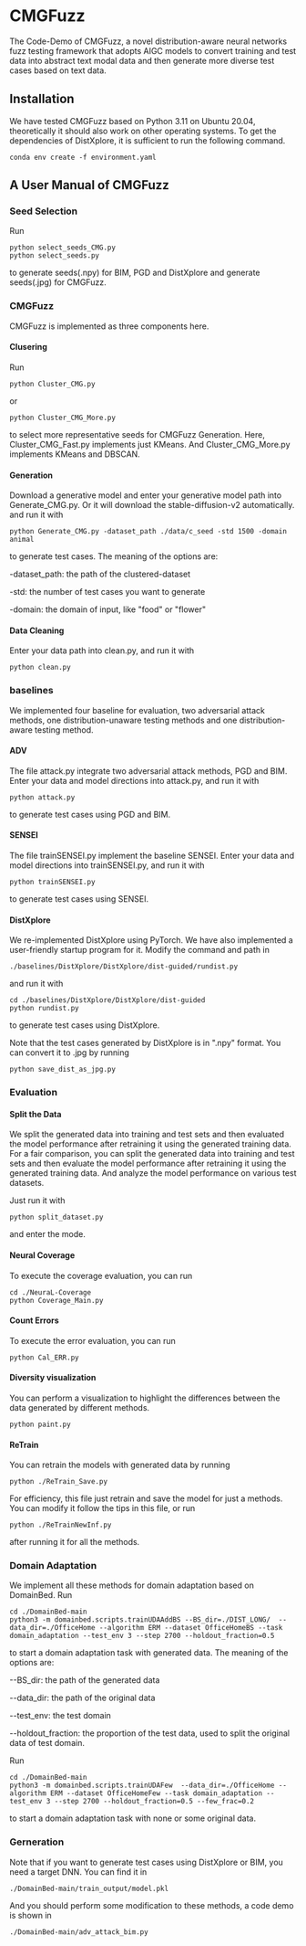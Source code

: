 # CMGFuzz
The Code-Demo of CMGFuzz, a novel distribution-aware neural networks fuzz testing framework that adopts AIGC models to convert training and test data into abstract text modal data and then generate more diverse test cases based on text data.

## Installation
We have tested CMGFuzz based on Python 3.11 on Ubuntu 20.04, theoretically it should also work on other operating systems. To get the dependencies of DistXplore, it is sufficient to run the following command.

```
conda env create -f environment.yaml
```

## A User Manual of CMGFuzz
### Seed Selection
Run 
```
python select_seeds_CMG.py
python select_seeds.py
```
to generate seeds(.npy) for BIM, PGD and DistXplore and generate seeds(.jpg) for CMGFuzz.

### CMGFuzz
CMGFuzz is implemented as three components here.
#### Clusering
Run 
```
python Cluster_CMG.py
```
or
```
python Cluster_CMG_More.py
```
to select more representative seeds for CMGFuzz Generation. Here, Cluster_CMG_Fast.py implements just KMeans. And Cluster_CMG_More.py implements KMeans and DBSCAN.

#### Generation
Download a generative model and enter your generative model path into Generate_CMG.py. Or it will download the stable-diffusion-v2 automatically.
and run it with
```
python Generate_CMG.py -dataset_path ./data/c_seed -std 1500 -domain animal
```
to generate test cases.
The meaning of the options are:

-dataset_path: the path of the clustered-dataset

-std: the number of test cases you want to generate

-domain: the domain of input, like "food" or "flower"

#### Data Cleaning
Enter your data path into clean.py, and run it with
```
python clean.py
```

### baselines
We implemented four baseline for evaluation, two adversarial attack methods, one distribution-unaware testing methods and one distribution-aware testing method.
#### ADV
The file attack.py integrate two adversarial attack methods, PGD and BIM. Enter your data and model directions into attack.py, and run it with
```
python attack.py
```
to generate test cases using PGD and BIM.

#### SENSEI
The file trainSENSEI.py implement the baseline SENSEI. Enter your data and model directions into trainSENSEI.py, and run it with
```
python trainSENSEI.py
```
to generate test cases using SENSEI.

#### DistXplore
We re-implemented DistXplore using PyTorch. We have also implemented a user-friendly startup program for it. Modify the command and path in 
```
./baselines/DistXplore/DistXplore/dist-guided/rundist.py
```
and run it with
```
cd ./baselines/DistXplore/DistXplore/dist-guided
python rundist.py
```
to generate test cases using DistXplore.

Note that the test cases generated by DistXplore is in ".npy" format. You can convert it to .jpg by running
```
python save_dist_as_jpg.py
```

### Evaluation
#### Split the Data
We split the generated data into training and test sets and then evaluated the model performance after retraining it using the generated training data. 
For a fair comparison, you can split the generated data into training and test sets and then evaluate the model performance after retraining it using the generated training data. And analyze the model performance on various test datasets.

Just run it with 
```
python split_dataset.py
```
and enter the mode.
#### Neural Coverage
To execute the coverage evaluation, you can run
```
cd ./NeuraL-Coverage
python Coverage_Main.py
```

#### Count Errors
To execute the error evaluation, you can run
```
python Cal_ERR.py
```

#### Diversity visualization
You can perform a visualization to highlight the differences between the data generated by different methods.
```
python paint.py
```

#### ReTrain
You can retrain the models with generated data by running
```
python ./ReTrain_Save.py
```
For efficiency, this file just retrain and save the model for just a methods. You can modify it follow the tips in this file, or run 
```
python ./ReTrainNewInf.py
```
after running it for all the methods.


### Domain Adaptation
We implement all these methods for domain adaptation based on DomainBed.
Run
```
cd ./DomainBed-main
python3 -m domainbed.scripts.trainUDAAddBS --BS_dir=./DIST_LONG/  --data_dir=./OfficeHome --algorithm ERM --dataset OfficeHomeBS --task domain_adaptation --test_env 3 --step 2700 --holdout_fraction=0.5
```
to start a domain adaptation task with generated data. The meaning of the options are:

--BS_dir: the path of the generated data

--data_dir: the path of the original data

--test_env: the test domain

--holdout_fraction: the proportion of the test data, used to split the original data of test domain.


Run
```
cd ./DomainBed-main
python3 -m domainbed.scripts.trainUDAFew  --data_dir=./OfficeHome --algorithm ERM --dataset OfficeHomeFew --task domain_adaptation --test_env 3 --step 2700 --holdout_fraction=0.5 --few_frac=0.2
```
to start a domain adaptation task with none or some original data.

### Gerneration
Note that if you want to generate test cases using DistXplore or BIM, you need a target DNN.
You can find it in 
```
./DomainBed-main/train_output/model.pkl
```
And you should perform some modification to these methods, a code demo is shown in
```
./DomainBed-main/adv_attack_bim.py
```